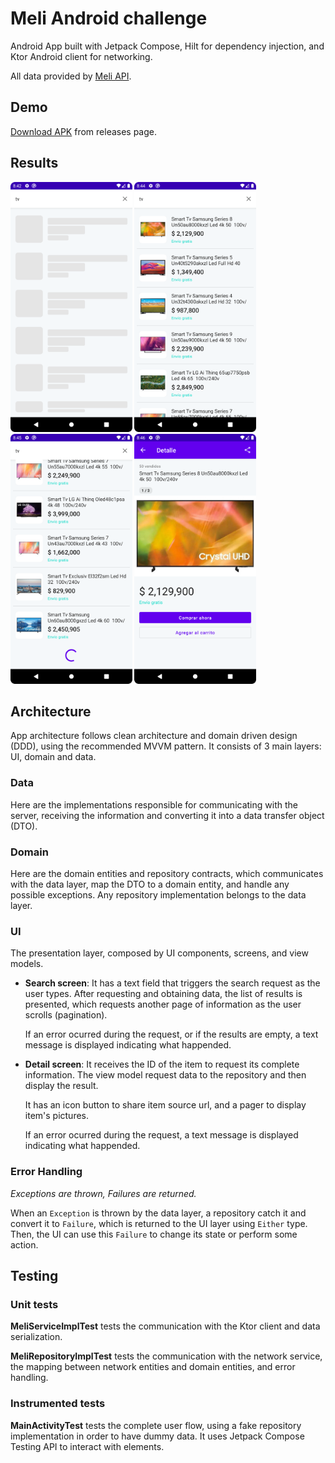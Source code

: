 # Meli Android challenge

Android App built with Jetpack Compose, Hilt for dependency injection, and Ktor Android client for networking.

All data provided by [Meli API](https://developers.mercadolibre.com.ar/es_ar/api-docs-es).

## Demo

[Download APK](https://github.com/fabirt/meli-challenge/releases/download/v1.0.0/app-release.apk) from releases page.

## Results

<img
    alt="docs_01"
    height="400"
    src="docs/docs_01.png" />
<img
    alt="docs_02"
    height="400"
    src="docs/docs_02.png" />
<img
    alt="docs_03"
    height="400"
    src="docs/docs_03.png" />
<img
    alt="docs_04"
    height="400"
    src="docs/docs_04.png" />

## Architecture

App architecture follows clean architecture and domain driven design (DDD), using the 
recommended MVVM pattern. It consists of 3 main layers: UI, domain and data.

### Data

Here are the implementations responsible for communicating with the server, receiving the information and converting it into a data transfer object (DTO).

### Domain

Here are the domain entities and repository contracts, which communicates with the data layer,
map the DTO to a domain entity, and handle any possible exceptions. Any repository implementation belongs to the data layer.

### UI

The presentation layer, composed by UI components, screens, and view models.

- **Search screen**: It has a text field that triggers the search request as the user types. After requesting and obtaining data, the list of results is presented, which requests another page of information as the user scrolls (pagination).
    
    If an error ocurred during the request, or if the results are empty, a text message is displayed indicating what happended.

- **Detail screen**: It receives the ID of the item to request its complete information. The view model request data to the repository and then display the result.
    
    It has an icon button to share item source url, and a pager to display item's pictures.

    If an error ocurred during the request, a text message is displayed indicating what happended.

### Error Handling

*Exceptions are thrown, Failures are returned.*

When an `Exception` is thrown by the data layer, a repository catch it and convert it to `Failure`,
which is returned to the UI layer using `Either` type. Then, the UI can use this `Failure` to change its state or perform some action.

## Testing

### Unit tests

**MeliServiceImplTest** tests the communication with the Ktor client and data serialization.

**MeliRepositoryImplTest** tests the communication with the network service, the mapping between network entities and domain entities, and error handling.

### Instrumented tests

**MainActivityTest** tests the complete user flow, using a fake repository implementation in order to have dummy data.
It uses Jetpack Compose Testing API to interact with elements.
